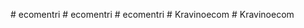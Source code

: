 
#   e c o m e n t r i  
 #   e c o m e n t r i  
 #   e c o m e n t r i  
 #   K r a v i n o e c o m  
 #   K r a v i n o e c o m  
 